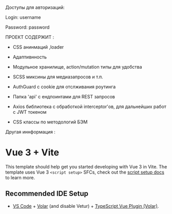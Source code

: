 Доступы для авторизаций:

Login: username

Password: password

ПРОЕКТ СОДЕРЖИТ :

* CSS анинмаций ,loader

* Адаптивнность

* Модульное хранилище, action/mutation типы для удобства

* SCSS миксины для медиазапросов и т.п.

* AuthGuard с cookie для отслживания роутинга

* Папка 'api' с ендпоинтами для REST запросов

* Axios библиотека с обработкой interceptor'ов, для дальнейших работ с JWT токеном 
 
* CSS классы по методологий БЭМ
 

 Другая иннформация :
 
# Vue 3 + Vite


This template should help get you started developing with Vue 3 in Vite. The template uses Vue 3 `<script setup>` SFCs, check out the [script setup docs](https://v3.vuejs.org/api/sfc-script-setup.html#sfc-script-setup) to learn more.

## Recommended IDE Setup

- [VS Code](https://code.visualstudio.com/) + [Volar](https://marketplace.visualstudio.com/items?itemName=Vue.volar) (and disable Vetur) + [TypeScript Vue Plugin (Volar)](https://marketplace.visualstudio.com/items?itemName=Vue.vscode-typescript-vue-plugin).
